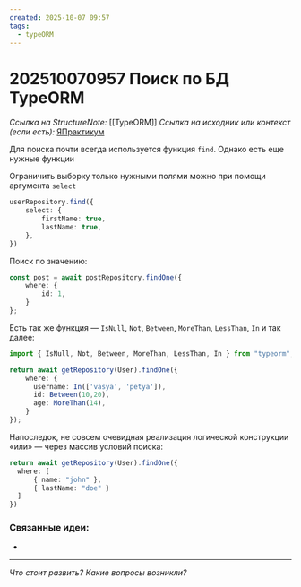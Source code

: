 ```yaml
---
created: 2025-10-07 09:57
tags:
  - typeORM
---
```

# 202510070957 Поиск по БД TypeORM

*Ссылка на StructureNote:* [[TypeORM]]
*Ссылка на исходник или контекст (если есть):* [ЯПрактикум](https://practicum.yandex.ru/learn/backend-nodejs/courses/a4214ab0-2146-4152-b90e-651bf4c7ca5e/sprints/564244/topics/104f2765-a9c9-4617-8a5e-f21b675cf9b3/lessons/5674c491-8940-41ba-bf49-d6da1cbe2337/)

Для поиска почти всегда используется функция `find`. Однако есть еще нужные функции

Ограничить выборку только нужными полями можно при помощи аргумента `select`

```ts
userRepository.find({
    select: {
        firstName: true,
        lastName: true,
    },
})
```

Поиск по значению:

```ts
const post = await postRepository.findOne({
    where: {
        id: 1,
    }
};
```

Есть так же функция — `IsNull`, `Not`, `Between`, `MoreThan`, `LessThan`, `In` и так далее:

```ts
import { IsNull, Not, Between, MoreThan, LessThan, In } from "typeorm";

return await getRepository(User).findOne({
    where: { 
      username: In(['vasya', 'petya']),
      id: Between(10,20),
      age: MoreThan(14),
    }
});
```

Напоследок, не совсем очевидная реализация логической конструкции «или» — через массив условий поиска:

```ts
return await getRepository(User).findOne({
  where: [
      { name: "john" },
      { lastName: "doe" }
  ]
})
```

### Связанные идеи:

* 
---

*Что стоит развить? Какие вопросы возникли?*
